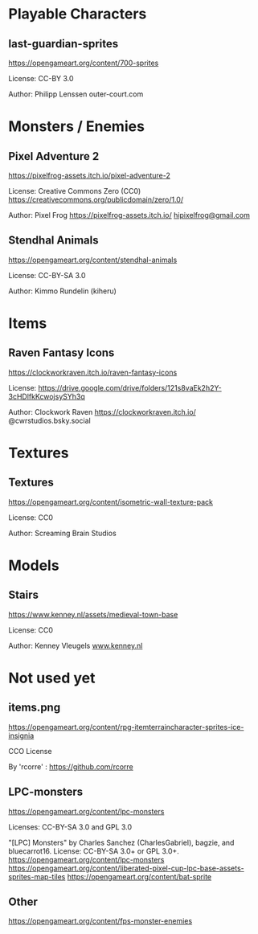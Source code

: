 # Playable Characters

## last-guardian-sprites

https://opengameart.org/content/700-sprites

License: CC-BY 3.0

Author: Philipp Lenssen
outer-court.com 

# Monsters / Enemies

## Pixel Adventure 2

https://pixelfrog-assets.itch.io/pixel-adventure-2

License: Creative Commons Zero (CC0)
https://creativecommons.org/publicdomain/zero/1.0/

Author: Pixel Frog
https://pixelfrog-assets.itch.io/
hipixelfrog@gmail.com

## Stendhal Animals

https://opengameart.org/content/stendhal-animals

License: CC-BY-SA 3.0

Author: Kimmo Rundelin (kiheru)

# Items

## Raven Fantasy Icons

https://clockworkraven.itch.io/raven-fantasy-icons

License: https://drive.google.com/drive/folders/121s8vaEk2h2Y-3cHDlfkKcwojsySYh3q

Author: Clockwork Raven
https://clockworkraven.itch.io/
@cwrstudios.bsky.social

# Textures

## Textures

https://opengameart.org/content/isometric-wall-texture-pack

License: CC0

Author: Screaming Brain Studios

# Models

## Stairs

https://www.kenney.nl/assets/medieval-town-base

License: CC0

Author: Kenney Vleugels
www.kenney.nl

# Not used yet

## items.png

https://opengameart.org/content/rpg-itemterraincharacter-sprites-ice-insignia

CCO License

By 'rcorre' : https://github.com/rcorre

## LPC-monsters

https://opengameart.org/content/lpc-monsters

Licenses: CC-BY-SA 3.0 and GPL 3.0

"[LPC] Monsters" by Charles Sanchez (CharlesGabriel), bagzie, and bluecarrot16. License: CC-BY-SA 3.0+ or GPL 3.0+. https://opengameart.org/content/lpc-monsters https://opengameart.org/content/liberated-pixel-cup-lpc-base-assets-sprites-map-tiles https://opengameart.org/content/bat-sprite

## Other

https://opengameart.org/content/fps-monster-enemies


